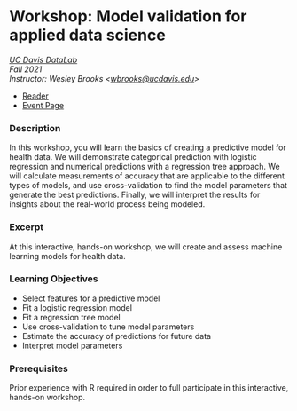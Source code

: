 # Workshop: Model validation for applied data science

_[UC Davis DataLab](https://datalab.ucdavis.edu/)_  
_Fall 2021_  
_Instructor: Wesley Brooks <<wbrooks@ucdavis.edu>>_  

* [Reader](https://ucdavisdatalab.github.io/workshop-health-ml/)
* [Event Page](https://datalab.ucdavis.edu/eventscalendar/YOUR_EVENT/)

### Description
In this workshop, you will learn the basics of creating a predictive model for health data. We will demonstrate categorical prediction with logistic regression and numerical predictions with a regression tree approach. We will calculate measurements of accuracy that are applicable to the different types of models, and use cross-validation to find the model parameters that generate the best predictions. Finally, we will interpret the results for insights about the real-world process being modeled.

### Excerpt
At this interactive, hands-on workshop, we will create and assess machine learning models for health data.

### Learning Objectives
- Select features for a predictive model
- Fit a logistic regression model
- Fit a regression tree model
- Use cross-validation to tune model parameters
- Estimate the accuracy of predictions for future data
- Interpret model parameters

### Prerequisites
Prior experience with R required in order to full participate in this interactive, hands-on workshop.
